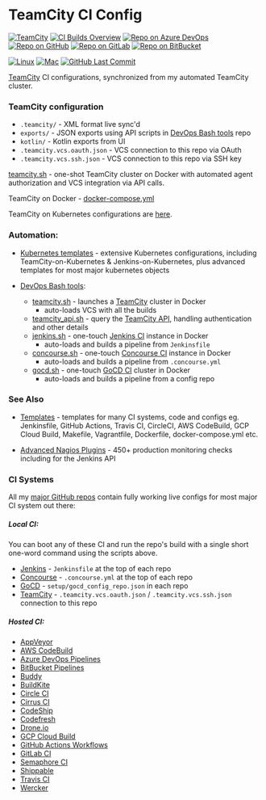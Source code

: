 TeamCity CI Config
==================

[![TeamCity](https://img.shields.io/badge/TeamCity-Configs-blue?logo=teamcity)](https://github.com/HariSekhon/TeamCity-CI)
[![CI Builds Overview](https://img.shields.io/badge/CI%20Builds-Overview%20Page-blue?logo=circleci)](https://bitbucket.org/harisekhon/devops-bash-tools/src/master/STATUS.md)
[![Repo on Azure DevOps](https://img.shields.io/badge/repo-Azure%20DevOps-0078D7?logo=azure%20devops)](https://dev.azure.com/harisekhon/GitHub/_git/TeamCity-CI)
[![Repo on GitHub](https://img.shields.io/badge/repo-GitHub-2088FF?logo=github)](https://github.com/HariSekhon/TeamCity-CI)
[![Repo on GitLab](https://img.shields.io/badge/repo-GitLab-FCA121?logo=gitlab)](https://gitlab.com/HariSekhon/TeamCity-CI)
[![Repo on BitBucket](https://img.shields.io/badge/repo-BitBucket-0052CC?logo=bitbucket)](https://bitbucket.org/HariSekhon/TeamCity-CI)

[![Linux](https://img.shields.io/badge/OS-Linux-blue?logo=linux)]()
[![Mac](https://img.shields.io/badge/OS-Mac-blue?logo=apple)]()
[![GitHub Last Commit](https://img.shields.io/github/last-commit/HariSekhon/TeamCity-CI?logo=github)](https://github.com/HariSekhon/TeamCity-CI/commits/master)

[TeamCity](https://www.jetbrains.com/teamcity/) CI configurations, synchronized from my automated TeamCity cluster.


### TeamCity configuration

- `.teamcity/` - XML format live sync'd
- `exports/` - JSON exports using API scripts in [DevOps Bash tools](https://github.com/HariSekhon/DevOps-Bash-tools) repo
- `kotlin/` - Kotlin exports from UI
- `.teamcity.vcs.oauth.json` - VCS connection to this repo via OAuth
- `.teamcity.vcs.ssh.json` - VCS connection to this repo via SSH key

[teamcity.sh](https://github.com/HariSekhon/DevOps-Bash-tools/blob/master/teamcity.sh) - one-shot TeamCity cluster on Docker with automated agent authorization and VCS integration via API calls.

TeamCity on Docker - [docker-compose.yml](https://github.com/HariSekhon/DevOps-Bash-tools/blob/master/setup/teamcity-docker-compose.yml)

TeamCity on Kubernetes configurations are [here](https://github.com/HariSekhon/Kubernetes-templates).

### Automation:

- [Kubernetes templates](https://github.com/HariSekhon/Kubernetes-templates) - extensive Kubernetes configurations, including TeamCity-on-Kubernetes & Jenkins-on-Kubernetes, plus advanced templates for most major kubernetes objects

- [DevOps Bash tools](https://github.com/HariSekhon/DevOps-Bash-tools):
  - [teamcity.sh](https://github.com/HariSekhon/DevOps-Bash-tools/blob/master/teamcity.sh) - launches a [TeamCity](https://www.jetbrains.com/teamcity/) cluster in Docker
    - auto-loads VCS with all the builds
  - [teamcity_api.sh](https://github.com/HariSekhon/DevOps-Bash-tools/blob/master/teamcity_api.sh) - query the [TeamCity API](https://www.jetbrains.com/help/teamcity/rest-api.html), handling authentication and other details
  - [jenkins.sh](https://github.com/HariSekhon/DevOps-Bash-tools/blob/master/jenkins.sh) - one-touch [Jenkins CI](https://jenkins.io/) instance in Docker
     - auto-loads and builds a pipeline from `Jenkinsfile`
  - [concourse.sh](https://github.com/HariSekhon/DevOps-Bash-tools/blob/master/concourse.sh) - one-touch [Concourse CI](https://concourse-ci.org/) instance in Docker
    - auto-loads and builds a pipeline from `.concourse.yml`
  - [gocd.sh](https://github.com/HariSekhon/DevOps-Bash-tools/blob/master/gocd.sh) - one-touch [GoCD CI](https://www.gocd.org/) cluster in Docker
    - auto-loads and builds a pipeline from a config repo


### See Also

- [Templates](https://github.com/HariSekhon/Templates) - templates for many CI systems, code and configs eg. Jenkinsfile, GitHub Actions, Travis CI, CircleCI, AWS CodeBuild, GCP Cloud Build, Makefile, Vagrantfile, Dockerfile, docker-compose.yml etc.

- [Advanced Nagios Plugins](https://github.com/HariSekhon/Nagios-Plugins) - 450+ production monitoring checks including for the Jenkins API


### CI Systems

All my [major GitHub repos](https://github.com/HariSekhon) contain fully working live configs for most major CI system out there:

##### Local CI:

You can boot any of these CI and run the repo's build with a single short one-word command using the scripts above.

- [Jenkins](https://www.jenkins.io/) - `Jenkinsfile` at the top of each repo
- [Concourse](https://concourse-ci.org/) - `.concourse.yml` at the top of each repo
- [GoCD](https://www.gocd.org/) - `setup/gocd_config_repo.json` in each repo
- [TeamCity](https://www.jetbrains.com/teamcity/) - `.teamcity.vcs.oauth.json` / `.teamcity.vcs.ssh.json` connection to this repo

##### Hosted CI:

- [AppVeyor](https://www.appveyor.com/)
- [AWS CodeBuild](https://aws.amazon.com/codebuild/)
- [Azure DevOps Pipelines](https://dev.azure.com/)
- [BitBucket Pipelines](https://bitbucket.org/product/features/pipelines)
- [Buddy](https://buddy.works/)
- [BuildKite](https://buildkite.com/)
- [Circle CI](https://circleci.com/)
- [Cirrus CI](https://cirrus-ci.org/)
- [CodeShip](https://codeship.com/)
- [Codefresh](https://codefresh.io/)
- [Drone.io](https://drone.io/)
- [GCP Cloud Build](https://cloud.google.com/cloud-build)
- [GitHub Actions Workflows](https://github.com/features/actions)
- [GitLab CI](https://docs.gitlab.com/ee/ci/)
- [Semaphore CI](https://semaphoreci.com/)
- [Shippable](https://www.shippable.com/)
- [Travis CI](https://travis-ci.org/)
- [Wercker](https://app.wercker.com/)
